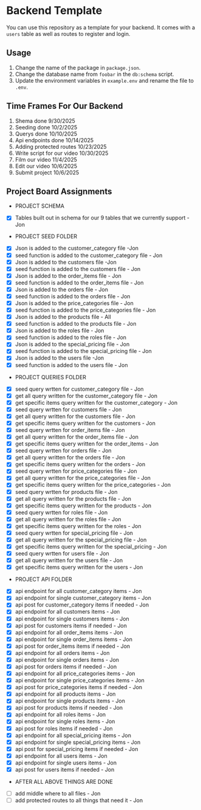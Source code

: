 # Backend Template

You can use this repository as a template for your backend. It comes with a `users` table
as well as routes to register and login.

## Usage

1. Change the name of the package in `package.json`.
2. Change the database name from `foobar` in the `db:schema` script.
3. Update the environment variables in `example.env` and rename the file to `.env`.

## Time Frames For Our Backend

1. Shema done 9/30/2025
2. Seeding done 10/2/2025
3. Querys done 10/10/2025
4. Api endpoints done 10/14/2025
5. Adding protected routes 10/23/2025
6. Write script for our video 10/30/2025
7. Film our video 11/4/2025
8. Edit our video 10/6/2025
9. Submit project 10/6/2025

## Project Board Assignments
 - PROJECT SCHEMA
- [x] Tables built out in schema for our 9 tables that we currently support - Jon  
- PROJECT SEED FOLDER
- [x] Json is added to the customer_category file -Jon
- [x] seed function is added to the customer_category file - Jon 
- [x] Json is added to the customers file -Jon
- [x] seed function is added to the customers file - Jon
- [x] Json is added to the order_items file - Jon
- [x] seed function is added to the order_items file - Jon
- [x] Json is added to the orders file - Jon
- [x] seed function is added to the orders file - Jon
- [x] Json is added to the price_categories file - Jon
- [x] seed function is added to the price_categories file - Jon
- [x] Json is added to the products file - All
- [x] seed function is added to the products file - Jon
- [x] Json is added to the roles file - Jon
- [x] seed function is added to the roles file - Jon
- [x] Json is added to the special_pricing file - Jon
- [x] seed function is added to the special_pricing file - Jon
- [x] Json is added to the users file -Jon
- [x] seed function is added to the users file - Jon  
- PROJECT QUERIES FOLDER
- [x] seed query wrtten for customer_category file - Jon
- [x] get all query written for the customer_category file - Jon
- [x] get specific items query written for the customer_category - Jon 
- [x] seed query wrtten for customers file - Jon
- [x] get all query written for the customers file - Jon
- [x] get specific items query written for the customers - Jon 
- [x] seed query wrtten for order_items file - Jon
- [x] get all query written for the order_items file - Jon
- [x] get specific items query written for the order_items - Jon 
- [x] seed query wrtten for orders file - Jon
- [x] get all query written for the orders file - Jon
- [x] get specific items query written for the orders - Jon 
- [x] seed query wrtten for price_categories file - Jon
- [x] get all query written for the price_categories file - Jon
- [x] get specific items query written for the price_categories - Jon 
- [x] seed query wrtten for products file - Jon
- [x] get all query written for the products file - Jon
- [x] get specific items query written for the products - Jon 
- [x] seed query wrtten for roles file - Jon
- [x] get all query written for the roles file - Jon
- [x] get specific items query written for the roles - Jon 
- [x] seed query wrtten for special_pricing file - Jon
- [x] get all query written for the special_pricing file - Jon
- [x] get specific items query written for the special_pricing - Jon 
- [x] seed query wrtten for users file - Jon
- [x] get all query written for the users file - Jon
- [x] get specific items query written for the users - Jon  
- PROJECT API FOLDER
- [x]  api endpoint for all customer_category items - Jon
- [x]  api endpoint for single customer_category items - Jon
- [x]  api post for customer_category items if needed - Jon
- [x]  api endpoint for all customers items - Jon
- [x]  api endpoint for single customers items - Jon
- [x]  api post for customers items if needed - Jon
- [x]  api endpoint for all order_items items - Jon
- [x]  api endpoint for single order_items items - Jon
- [x]  api post for order_items items if needed - Jon
- [x]  api endpoint for all orders items - Jon
- [x]  api endpoint for single orders items - Jon
- [x]  api post for orders items if needed - Jon
- [x]  api endpoint for all price_categories items - Jon
- [x]  api endpoint for single price_categories items - Jon
- [x]  api post for price_categories items if needed - Jon
- [x]  api endpoint for all products items - Jon
- [x]  api endpoint for single products items - Jon
- [x]  api post for products items if needed - Jon
- [x]  api endpoint for all roles items - Jon
- [x]  api endpoint for single roles items - Jon
- [x]  api post for roles items if needed - Jon
- [x]  api endpoint for all special_pricing items - Jon
- [x]  api endpoint for single special_pricing items - Jon
- [x]  api post for special_pricing items if needed - Jon
- [x]  api endpoint for all users items - Jon
- [x]  api endpoint for single users items - Jon
- [x]  api post for users items if needed - Jon  
- AFTER ALL ABOVE THINGS ARE DONE
- [ ] add middle where to all files - Jon
- [ ] add protected routes to all things that need it - Jon
